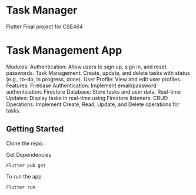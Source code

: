 # Task Manager

Flutter Final project for CSE464

# Task Management App
  Modules:
  Authentication: Allow users to sign up, sign in, and reset passwords.
  Task Management: Create, update, and delete tasks with status (e.g., to-do, in progress, done).
  User Profile: View and edit user profiles.
    Features:
   Firebase Authentication: Implement email/password authentication.
   Firestore Database: Store tasks and user data.
   Real-time Updates: Display tasks in real-time using Firestore listeners.
   CRUD Operations: Implement Create, Read, Update, and Delete operations for tasks.


## Getting Started

Clone the repo.

Get Dependencies
```
Flutter pub get
```
To run the app
```
Flutter run
```
